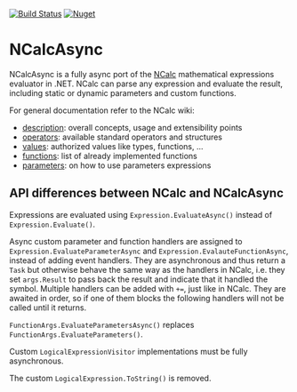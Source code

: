 [![Build Status](https://dev.azure.com/ncalc-async/ncalc-async/_apis/build/status/ncalc.ncalc-async?branchName=master)](https://dev.azure.com/ncalc-async/ncalc-async/_build/latest?definitionId=1&branchName=master)
[![Nuget](https://img.shields.io/nuget/v/NCalcAsync)](https://www.nuget.org/packages/NCalcAsync/)

# NCalcAsync

NCalcAsync is a fully async port of the [NCalc](https://github.com/ncalc/ncalc) mathematical expressions evaluator in .NET. NCalc can parse any expression and evaluate the result, including static or dynamic parameters and custom functions.

For general documentation refer to the NCalc wiki:
* [description](https://github.com/ncalc/ncalc/wiki/Description): overall concepts, usage and extensibility points
* [operators](https://github.com/ncalc/ncalc/wiki/Operators): available standard operators and structures
* [values](https://github.com/ncalc/ncalc/wiki/Values): authorized values like types, functions, ...
* [functions](https://github.com/ncalc/ncalc/wiki/Functions): list of already implemented functions
* [parameters](https://github.com/ncalc/ncalc/wiki/Parameters): on how to use parameters expressions

## API differences between NCalc and NCalcAsync

Expressions are evaluated using `Expression.EvaluateAsync()` instead of `Expression.Evaluate()`.

Async custom parameter and function handlers are assigned to `Expression.EvaluateParameterAsync` 
and `Expression.EvalauteFunctionAsync`, instead of adding event handlers.  They are asynchronous 
and thus return a `Task` but otherwise behave the same way as the handlers in NCalc, i.e. they set 
`args.Result` to pass back the result and indicate that it handled the symbol.  Multiple handlers 
can be added with `+=`, just like in NCalc.  They are awaited in order, so if one of them blocks 
the following handlers will not be called until it returns.

`FunctionArgs.EvaluateParametersAsync()` replaces `FunctionArgs.EvaluateParameters()`.

Custom `LogicalExpressionVisitor` implementations must be fully asynchronous.

The custom `LogicalExpression.ToString()` is removed.